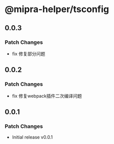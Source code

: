 # @mipra-helper/tsconfig

## 0.0.3

### Patch Changes

- fix 修复部分问题

## 0.0.2

### Patch Changes

- fix 修复webpack插件二次编译问题

## 0.0.1

### Patch Changes

- Initial release v0.0.1
